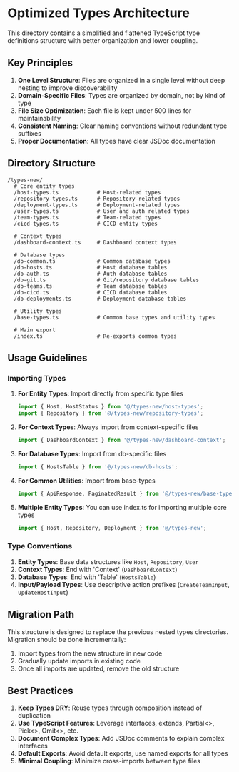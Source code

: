 # Optimized Types Architecture

This directory contains a simplified and flattened TypeScript type definitions structure with better organization and lower coupling.

## Key Principles

1. **One Level Structure**: Files are organized in a single level without deep nesting to improve discoverability
2. **Domain-Specific Files**: Types are organized by domain, not by kind of type
3. **File Size Optimization**: Each file is kept under 500 lines for maintainability
4. **Consistent Naming**: Clear naming conventions without redundant type suffixes
5. **Proper Documentation**: All types have clear JSDoc documentation

## Directory Structure

```
/types-new/
  # Core entity types
  /host-types.ts            # Host-related types
  /repository-types.ts      # Repository-related types
  /deployment-types.ts      # Deployment-related types
  /user-types.ts            # User and auth related types
  /team-types.ts            # Team-related types
  /cicd-types.ts            # CICD entity types
  
  # Context types
  /dashboard-context.ts     # Dashboard context types
  
  # Database types
  /db-common.ts             # Common database types
  /db-hosts.ts              # Host database tables
  /db-auth.ts               # Auth database tables
  /db-git.ts                # Git/repository database tables
  /db-teams.ts              # Team database tables
  /db-cicd.ts               # CICD database tables
  /db-deployments.ts        # Deployment database tables
  
  # Utility types
  /base-types.ts            # Common base types and utility types
  
  # Main export
  /index.ts                 # Re-exports common types
```

## Usage Guidelines

### Importing Types

1. **For Entity Types**: Import directly from specific type files
   ```typescript
   import { Host, HostStatus } from '@/types-new/host-types';
   import { Repository } from '@/types-new/repository-types';
   ```

2. **For Context Types**: Always import from context-specific files
   ```typescript
   import { DashboardContext } from '@/types-new/dashboard-context';
   ```

3. **For Database Types**: Import from db-specific files
   ```typescript
   import { HostsTable } from '@/types-new/db-hosts'; 
   ```

4. **For Common Utilities**: Import from base-types
   ```typescript
   import { ApiResponse, PaginatedResult } from '@/types-new/base-types';
   ```

5. **Multiple Entity Types**: You can use index.ts for importing multiple core types
   ```typescript
   import { Host, Repository, Deployment } from '@/types-new';
   ```

### Type Conventions

1. **Entity Types**: Base data structures like `Host`, `Repository`, `User`
2. **Context Types**: End with 'Context' (`DashboardContext`)  
3. **Database Types**: End with 'Table' (`HostsTable`)
4. **Input/Payload Types**: Use descriptive action prefixes (`CreateTeamInput`, `UpdateHostInput`)

## Migration Path

This structure is designed to replace the previous nested types directories. Migration should be done incrementally:

1. Import types from the new structure in new code
2. Gradually update imports in existing code
3. Once all imports are updated, remove the old structure

## Best Practices

1. **Keep Types DRY**: Reuse types through composition instead of duplication
2. **Use TypeScript Features**: Leverage interfaces, extends, Partial<>, Pick<>, Omit<>, etc.
3. **Document Complex Types**: Add JSDoc comments to explain complex interfaces
4. **Default Exports**: Avoid default exports, use named exports for all types
5. **Minimal Coupling**: Minimize cross-imports between type files